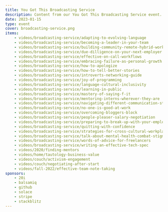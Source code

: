 ```yaml
---
title: You Got This Broadcasting Service
description: Content from our You Got This Broadcasting Service event.
date: 2023-01-15
type: event
cover: broadcasting-service.png
items:
    - videos/broadcasting-service/adapting-to-evolving-language
    - videos/broadcasting-service/becoming-a-leader-in-your-team
    - videos/broadcasting-service/building-community-remote-hybrid-workplace
    - videos/broadcasting-service/due-dilligence-on-your-next-employer
    - videos/broadcasting-service/effective-on-call-workflows
    - videos/broadcasting-service/embracing-failure-as-personal-growth
    - videos/broadcasting-service/how-to-apologize
    - videos/broadcasting-service/how-to-tell-better-stories
    - videos/broadcasting-service/introverts-networking-guide
    - videos/broadcasting-service/joy-of-programming
    - videos/broadcasting-service/language-cultural-inclusivity
    - videos/broadcasting-service/learning-in-public
    - videos/broadcasting-service/mastery-of-saying-f-it
    - videos/broadcasting-service/mentoring-interns-wherever-they-are
    - videos/broadcasting-service/navigating-different-communication-styles
    - videos/broadcasting-service/no-one-is-good-at-work
    - videos/broadcasting-service/overcoming-bloggers-block
    - videos/broadcasting-service/people-pleaser-salary-negotiation
    - videos/broadcasting-service/preparing-to-break-up-with-your-employer
    - videos/broadcasting-service/quitting-with-confidence
    - videos/broadcasting-service/strategies-for-cross-cultural-workplaces
    - videos/broadcasting-service/talk-about-mental-health-combat-stigma
    - videos/broadcasting-service/words-of-advice-for-freelancers
    - videos/broadcasting-service/writing-an-effective-tech-spec
    - videos/2020/finding-mentors
    - videos/home/tautology-business-value
    - videos/couch/activism-engagement
    - videos/couch/negotiating-after-start
    - videos/fall-2022/effective-team-note-taking
sponsors:
    - 20i
    - balsamiq
    - github
    - solace
    - stripe
    - stackblitz
---
```

